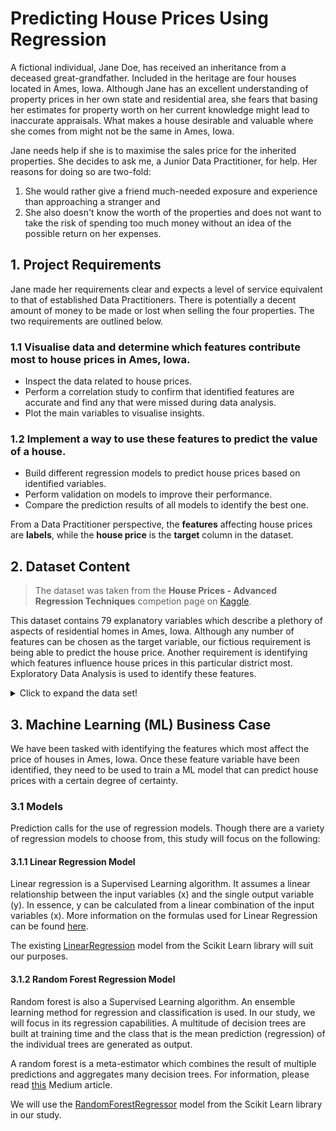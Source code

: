 # Predicting House Prices Using Regression

A fictional individual, Jane Doe, has received an inheritance from a deceased great-grandfather. Included in the heritage are four houses located in Ames, Iowa. Although Jane has an excellent understanding of property prices in her own state and residential area, she fears that basing her estimates for property worth on her current knowledge might lead to inaccurate appraisals. What makes a house desirable and valuable where she comes from might not be the same in Ames, Iowa. 

Jane needs help if she is to maximise the sales price for the inherited properties. She decides to ask me, a Junior Data Practitioner, for help. Her reasons for doing so are two-fold:

1. She would rather give a friend much-needed exposure and experience than approaching a stranger and 
2. She also doesn't know the worth of the properties and does not want to take the risk of spending too much money without an idea of the possible return on her expenses.

## 1. Project Requirements

Jane made her requirements clear and expects a level of service equivalent to that of established Data Practitioners. There is potentially a decent amount of money to be made or lost when selling the four properties. The two requirements are outlined below.

### 1.1 Visualise data and determine which features contribute most to house prices in Ames, Iowa.

- Inspect the data related to house prices.
- Perform a correlation study to confirm that identified features are accurate and find any that were missed during data analysis.
- Plot the main variables to visualise insights.

### 1.2 Implement a way to use these features to predict the value of a house.

- Build different regression models to predict house prices based on identified variables.
- Perform validation on models to improve their performance.
- Compare the prediction results of all models to identify the best one.

From a Data Practitioner perspective, the **features** affecting house prices are **labels**, while the **house price** is the **target** column in the dataset.

## 2. Dataset Content

> The dataset was taken from the **House Prices - Advanced Regression Techniques** competion page on [Kaggle](https://www.kaggle.com/c/house-prices-advanced-regression-techniques/overview "House Price Regression page on Kaggle").

This dataset contains 79 explanatory variables which describe a plethory of aspects of residential homes in Ames, Iowa. Although any number of features can be chosen as the target variable, our fictious requirement is being able to predict the house price. Another requirement is identifying which features influence house prices in this particular district most. Exploratory Data Analysis is used to identify these features.

<details>
<summary>Click to expand the data set!</summary>

<table>
<thead>
  <tr>
    <th>Variable</th>
    <th>Meaning</th>
    <th>Units</th>
  </tr>
</thead>
<tbody>
  <tr>
    <td>MSSubClass</td>
    <td>Identifies the type of dwelling involved in the sale</td>
    <td>
        <table>
            <tr>
                <td>20 1-STORY 1946 & NEWER ALL STYLES</td>
            </tr>
            <tr>
                <td>30	1-STORY 1945 & OLDER</td>
            </tr>
            <tr>
                <td>40	1-STORY W/FINISHED ATTIC ALL AGES</td>
            </tr>
            <tr>
                <td>45	1-1/2 STORY - UNFINISHED ALL AGES</td>
            </tr>
            <tr>
                <td>50	1-1/2 STORY FINISHED ALL AGES</td>
            </tr>
            <tr>
                <td>60	2-STORY 1946 & NEWER</td>
            </tr>
            <tr>
                <td>70	2-STORY 1945 & OLDER</td>
            </tr>
            <tr>
                <td>75	2-1/2 STORY ALL AGES</td>
            </tr>
            <tr>
                <td>80	SPLIT OR MULTI-LEVEL</td>
            </tr>
            <tr>
                <td>85	SPLIT FOYER</td>
            </tr>
            <tr>
                <td>90	DUPLEX - ALL STYLES AND AGES</td>
            </tr>
            <tr>
                <td>120	1-STORY PUD (Planned Unit Development) - 1946 & NEWER</td>
            </tr>
            <tr>
                <td>150	1-1/2 STORY PUD - ALL AGES</td>
            </tr>
            <tr>
                <td>160	2-STORY PUD - 1946 & NEWER</td>
            </tr>
            <tr>
                <td>180	PUD - MULTILEVEL - INCL SPLIT LEV/FOYER</td>
            </tr>
            <tr>
                <td>190	2 FAMILY CONVERSION - ALL STYLES AND AGES</td>
            </tr>
        </table> 
       </td>
  </tr>
  <tr>
    <td>MSZoning</td>
    <td>Identifies the general zoning classification of the sale</td>
    <td>
        <table>
            <tr>
                <td>A	Agriculture</td>
            </tr>
            <tr>
                <td>C	Commercial</td>
            </tr>
            <tr>
                <td>FV	Floating Village Residential</td>
            </tr>
            <tr>
                <td>I	Industrial</td>
            </tr>
            <tr>
                <td>RH	Residential High Density</td>
            </tr>
            <tr>
                <td>RL	Residential Low Density</td>
            </tr>
            <tr>
                <td>RP	Residential Low Density Park</td>
            </tr>
            <tr>
                <td>RM	Residential Medium Density</td>
            </tr>
        </table> 
    </td>
  </tr>
  <tr>
    <td>LotFrontage</td>
    <td>Linear feet of street connected to property</td>
    <td>Feet</td>
  </tr>
  <tr>
    <td>LotArea</td>
    <td>Lot size in square feet</td>
    <td>Square Feet</td>
  </tr>
  <tr>
    <td>Street</td>
    <td>Type of road access to property</td>
    <td>
        <table>
            <tr>
                <td>Grvl	Gravel</td>
            </tr>
            <tr>
                <td>Pave	Paved</td>
            </tr>
        </table> 
    </td>
  </tr>
  <tr>
    <td>Alley</td>
    <td>Type of alley access to property</td>
    <td>
        <table>
            <tr>
                <td>Grvl	Gravel</td>
            </tr>
            <tr>
                <td>Pave	Paved</td>
            </tr>
            <tr>
                <td>NA 	No alley access</td>
            </tr>
        </table> 
    </td>
  </tr>
  <tr>
    <td>LotShape</td>
    <td>General shape of property</td>
    <td>
        <table>
            <tr>
                <td>Reg	Regular</td>
            </tr>
            <tr>
                <td>IR1	Slightly irregular</td>
            </tr>
            <tr>
                <td>IR2	Moderately Irregular</td>
            </tr>
            <tr>
                <td>IR3	Irregular</td>
            </tr>
        </table> 
    </td>
  </tr>
  <tr>
    <td>LandContour</td>
    <td>Flatness of the property</td>
    <td>
        <table>
            <tr>
                <td>Lvl	Near Flat/Level</td>
            </tr>
            <tr>
                <td>Bnk	Banked - Quick and significant rise from street grade to building</td>
            </tr>
            <tr>
                <td>HLS	Hillside - Significant slope from side to side</td>
            </tr>
            <tr>
                <td>Low	Depression</td>
            </tr>
        </table> 
    </td>
  </tr>
  <tr>
    <td>Utilities</td>
    <td>Type of utilities available</td>
    <td>
        <table>
            <tr>
                <td>AllPub	All public Utilities (E,G,W,& S)</td>
            </tr>
            <tr>
                <td>NoSewr	Electricity, Gas, and Water (Septic Tank)</td>
            </tr>
            <tr>
                <td>NoSeWa	Electricity and Gas Only</td>
            </tr>
            <tr>
                <td>ELO	Electricity only</td>
            </tr>
        </table> 
    </td>
  </tr>
  <tr>
    <td>LotConfig</td>
    <td>Lot configuration</td>
    <td>
        <table>
            <tr>
                <td>Inside	Inside lot</td>
            </tr>
            <tr>
                <td>Corner	Corner lot</td>
            </tr>
            <tr>
                <td>CulDSac	Cul-de-sac</td>
            </tr>
            <tr>
                <td>FR2	Frontage on 2 sides of property</td>
            </tr>
            <tr>
                <td>FR3	Frontage on 3 sides of property</td>
            </tr>
        </table> 
    </td>
  </tr>
  <tr>
    <td>LandSlope</td>
    <td>Slope of property</td>
    <td>
        <table>
            <tr>
                <td>Gtl	Gentle slope</td>
            </tr>
            <tr>
                <td>Mod	Moderate Slope</td>
            </tr>
            <tr>
                <td>Sev	Severe Slope</td>
            </tr>
        </table> 
    </td>
  </tr>
  <tr>
    <td>Neighborhood</td>
    <td>Physical locations within Ames city limits</td>
    <td>
        <table>
            <tr>
                <td>Blmngtn	Bloomington Heights</td>
            </tr>
            <tr>
                <td>Blueste	Bluestem</td>
            </tr>
            <tr>
                <td>BrDale	Briardale</td>
            </tr>
            <tr>
                <td>BrkSide	Brookside</td>
            </tr>
            <tr>
                <td>ClearCr	Clear Creek</td>
            </tr>
            <tr>
                <td>CollgCr	College Creek</td>
            </tr>
            <tr>
                <td>Crawfor	Crawford</td>
            </tr>
            <tr>
                <td>Edwards	Edwards</td>
            </tr>
            <tr>
                <td>Gilbert	Gilbert</td>
            </tr>
            <tr>
                <td>IDOTRR	Iowa DOT and Rail Road</td>
            </tr>
            <tr>
                <td>MeadowV	Meadow Village</td>
            </tr>
            <tr>
                <td>Mitchel	Mitchell</td>
            </tr>
            <tr>
                <td>Names	North Ames</td>
            </tr>
            <tr>
                <td>NoRidge	Northridge</td>
            </tr>
            <tr>
                <td>NPkVill	Northpark Villa</td>
            </tr>
            <tr>
                <td>NridgHt	Northridge Heights</td>
            </tr>
            <tr>
                <td>NWAmes	Northwest Ames</td>
            </tr>
            <tr>
                <td>OldTown	Old Town</td>
            </tr>
           <tr>
                <td>SWISU	South & West of Iowa State University</td>
            </tr>
           <tr>
                <td>Sawyer	Sawyer</td>
            </tr>
           <tr>
                <td>SawyerW	Sawyer West</td>
            </tr>
           <tr>
                <td>Somerst	Somerset</td>
            </tr>
           <tr>
                <td>StoneBr	Stone Brook</td>
            </tr>
           <tr>
                <td>Timber	Timberland</td>
            </tr>
           <tr>
                <td>Veenker	Veenker</td>
            </tr>
        </table> 
    </td>
  </tr>
  <tr>
    <td>Condition1</td>
    <td>Proximity to various conditions</td>
    <td>
        <table>
            <tr>
                <td>Artery	Adjacent to arterial street</td>
            </tr>
            <tr>
                <td>Feedr	Adjacent to feeder street</td>
            </tr>
            <tr>
                <td>Norm	Normal	</td>
            </tr>
            <tr>
                <td>RRNn	Within 200' of North-South Railroad</td>
            </tr>
            <tr>
                <td>RRAn	Adjacent to North-South Railroad</td>
            </tr>
            <tr>
                <td>PosN	Near positive off-site feature--park, greenbelt, etc.</td>
            </tr>
            <tr>
                <td>PosA	Adjacent to postive off-site feature</td>
            </tr>
            <tr>
                <td>RRNe	Within 200' of East-West Railroad</td>
            </tr>
            <tr>
                <td>RRAe	Adjacent to East-West Railroad</td>
            </tr>
        </table> 
    </td>
  </tr>
  <tr>
    <td>Condition2</td>
    <td>Proximity to various conditions (if more than one is present)</td>
     <td>
        <table>
            <tr>
                <td>Artery	Adjacent to arterial street</td>
            </tr>
            <tr>
                <td>Feedr	Adjacent to feeder street</td>
            </tr>
            <tr>
                <td>Norm	Normal	</td>
            </tr>
            <tr>
                <td>RRNn	Within 200' of North-South Railroad</td>
            </tr>
            <tr>
                <td>RRAn	Adjacent to North-South Railroad</td>
            </tr>
            <tr>
                <td>PosN	Near positive off-site feature--park, greenbelt, etc.</td>
            </tr>
            <tr>
                <td>PosA	Adjacent to postive off-site feature</td>
            </tr>
            <tr>
                <td>RRNe	Within 200' of East-West Railroad</td>
            </tr>
            <tr>
                <td>RRAe	Adjacent to East-West Railroad</td>
            </tr>
        </table> 
    </td>
  </tr>
  <tr>
    <td>BldgType</td>
    <td>Type of dwelling</td>
     <td>
        <table>
            <tr>
                <td>1Fam	Single-family Detached</td>
            </tr>
            <tr>
                <td>2FmCon	Two-family Conversion; originally built as one-family dwelling</td>
            </tr>
            <tr>
                <td>Duplx	Duplex</td>
            </tr>
            <tr>
                <td>TwnhsE	Townhouse End Unit</td>
            </tr>
            <tr>
                <td>TwnhsI	Townhouse Inside Unit</td>
            </tr>
        </table> 
    </td>
  </tr>
  <tr>
    <td>HouseStyle</td>
    <td>Style of dwelling</td>
     <td>
        <table>
            <tr>
                <td>1Story	One story</td>
            </tr>
            <tr>
                <td>1.5Fin	One and one-half story: 2nd level finished</td>
            </tr>
            <tr>
                <td>1.5Unf	One and one-half story: 2nd level unfinished</td>
            </tr>
            <tr>
                <td>2Story	Two story</td>
            </tr>
            <tr>
                <td>2.5Fin	Two and one-half story: 2nd level finished</td>
            </tr>
            <tr>
                <td>2.5Unf	Two and one-half story: 2nd level unfinished</td>
            </tr>
            <tr>
                <td>SFoyer	Split Foyer</td>
            </tr>
            <tr>
                <td>SLvl	Split Level</td>
            </tr>
        </table> 
    </td>
  </tr>
  <tr>
    <td>OverallQual</td>
    <td>Rates the overall material and finish of the house</td>
     <td>
        <table>
            <tr>
                <td>10	Very Excellent</td>
            </tr>
            <tr>
                <td>9	Excellent</td>
            </tr>
            <tr>
                <td>8	Very Good</td>
            </tr>
            <tr>
                <td>7	Good</td>
            </tr>
            <tr>
                <td>6	Above Average</td>
            </tr>
            <tr>
                <td>5	Average</td>
            </tr>
            <tr>
                <td>4	Below Average</td>
            </tr>
            <tr>
                <td>3	Fair</td>
            </tr>
            <tr>
                <td>2	Poor</td>
            </tr>
            <tr>
                <td>1	Very Poor</td>
            </tr>
        </table> 
    </td>
  </tr>
  <tr>
    <td>OverallCond</td>
    <td>Rates the overall condition of the house</td>
     <td>
        <table>
            <tr>
                <td>10	Very Excellent</td>
            </tr>
            <tr>
                <td>9	Excellent</td>
            </tr>
            <tr>
                <td>8	Very Good</td>
            </tr>
            <tr>
                <td>7	Good</td>
            </tr>
            <tr>
                <td>6	Above Average</td>
            </tr>
            <tr>
                <td>5	Average</td>
            </tr>
            <tr>
                <td>4	Below Average</td>
            </tr>
            <tr>
                <td>3	Fair</td>
            </tr>
            <tr>
                <td>2	Poor</td>
            </tr>
            <tr>
                <td>1	Very Poor</td>
            </tr>
        </table> 
    </td>
  </tr>
  <tr>
    <td>YearBuilt</td>
    <td>Original construction date</td>
     <td>
        <table>
            <tr>
                <td>Date</td>
            </tr>
        </table> 
    </td>
  </tr>
  <tr>
    <td>YearRemodAdd</td>
    <td>Remodel date (same as construction date if no remodeling or additions)</td>
     <td>
        <table>
            <tr>
                <td>Date</td>
            </tr>
        </table> 
    </td>
  </tr>
  <tr>
    <td>RoofStyle</td>
    <td>Type of roof</td>
     <td>
        <table>
            <tr>
                <td>Flat	Flat</td>
            </tr>
            <tr>
                <td>Gable	Gable</td>
            </tr>
            <tr>
                <td>Gambrel	Gabrel (Barn)</td>
            </tr>
            <tr>
                <td>Hip	Hip</td>
            </tr>
            <tr>
                <td>Mansard	Mansard</td>
            </tr>
            <tr>
                <td>Shed	Shed</td>
            </tr>
        </table> 
    </td>
  </tr>
  <tr>
    <td>RoofMatl</td>
    <td>Roof material</td>
     <td>
        <table>
            <tr>
                <td>ClyTile	Clay or Tile</td>
            </tr>
            <tr>
                <td>CompShg	Standard (Composite) Shingle</td>
            </tr>
            <tr>
                <td>Membran	Membrane</td>
            </tr>
            <tr>
                <td>Metal	Metal</td>
            </tr>
            <tr>
                <td>Roll	Roll</td>
            </tr>
            <tr>
                <td>Tar&Grv	Gravel & Tar</td>
            </tr>
            <tr>
                <td>WdShake	Wood Shakes</td>
            </tr>
            <tr>
                <td>WdShngl	Wood Shingles</td>
            </tr>
        </table> 
    </td>
  </tr>
  <tr>
    <td>Exterior1st</td>
    <td>Exterior covering on house</td>
     <td>
        <table>
            <tr>
                <td>AsbShng	Asbestos Shingles</td>
            </tr>
            <tr>
                <td>AsphShn	Asphalt Shingles</td>
            </tr>
            <tr>
                <td>BrkComm	Brick Common</td>
            </tr>
            <tr>
                <td>BrkFace	Brick Face</td>
            </tr>
            <tr>
                <td>CBlock	Cinder Block</td>
            </tr>
            <tr>
                <td>CemntBd	Cement Board</td>
            </tr>
            <tr>
                <td>HdBoard	Hard Board</td>
            </tr>
            <tr>
                <td>ImStucc	Imitation Stucco</td>
            </tr>
            <tr>
                <td>MetalSd	Metal Siding</td>
            </tr>
            <tr>
                <td>Other	Other</td>
            </tr>
            <tr>
                <td>Plywood	Plywood</td>
            </tr>
            <tr>
                <td>PreCast	PreCast</td>
            </tr>
            <tr>
                <td>Stone	Stone</td>
            </tr>
            <tr>
                <td>Stucco	Stucco</td>
            </tr>
            <tr>
                <td>VinylSd	Vinyl Siding</td>
            </tr>
            <tr>
                <td>Wd Sdng	Wood Siding</td>
            </tr>
            <tr>
                <td>WdShing	Wood Shingles</td>
            </tr>
        </table> 
    </td>
  </tr>
  <tr>
    <td>Exterior2nd</td>
    <td>Exterior covering on house (if more than one material)</td>
     <td>
        <table>
            <tr>
                <td>AsbShng	Asbestos Shingles</td>
            </tr>
            <tr>
                <td>AsphShn	Asphalt Shingles</td>
            </tr>
            <tr>
                <td>BrkComm	Brick Common</td>
            </tr>
            <tr>
                <td>BrkFace	Brick Face</td>
            </tr>
            <tr>
                <td>CBlock	Cinder Block</td>
            </tr>
            <tr>
                <td>CemntBd	Cement Board</td>
            </tr>
            <tr>
                <td>HdBoard	Hard Board</td>
            </tr>
            <tr>
                <td>ImStucc	Imitation Stucco</td>
            </tr>
            <tr>
                <td>MetalSd	Metal Siding</td>
            </tr>
            <tr>
                <td>Other	Other</td>
            </tr>
            <tr>
                <td>Plywood	Plywood</td>
            </tr>
            <tr>
                <td>PreCast	PreCast</td>
            </tr>
            <tr>
                <td>Stone	Stone</td>
            </tr>
            <tr>
                <td>Stucco	Stucco</td>
            </tr>
            <tr>
                <td>VinylSd	Vinyl Siding</td>
            </tr>
            <tr>
                <td>Wd Sdng	Wood Siding</td>
            </tr>
            <tr>
                <td>WdShing	Wood Shingles</td>
            </tr>
        </table> 
    </td>
  </tr>
  <tr>
    <td>MasVnrType</td>
    <td>Masonry veneer type</td>
     <td>
        <table>
            <tr>
                <td>BrkCmn	Brick Common</td>
            </tr>
            <tr>
                <td>BrkFace	Brick Face</td>
            </tr>
            <tr>
                <td>CBlock	Cinder Block</td>
            </tr>
            <tr>
                <td>None	None</td>
            </tr>
            <tr>
                <td>Stone	Stone</td>
            </tr>
        </table> 
    </td>
  </tr>
  <tr>
    <td>MasVnrArea</td>
    <td>Masonry veneer area in square feet</td>
     <td>
        <table>
            <tr>
                <td>Square feet</td>
            </tr>
        </table> 
    </td>
  </tr>
  <tr>
    <td>ExterQual</td>
    <td>Evaluates the quality of the material on the exterior</td>
     <td>
        <table>
            <tr>
                <td>Ex	Excellent</td>
            </tr>
            <tr>
                <td>Gd	Good</td>
            </tr>
            <tr>
                <td>TA	Average/Typical</td>
            </tr>
            <tr>
                <td>Fa	Fair</td>
            </tr>
            <tr>
                <td>Po	Poor</td>
            </tr>
        </table> 
    </td>
  </tr>
  <tr>
    <td>ExterCond</td>
    <td>Evaluates the present condition of the material on the exterior</td>
     <td>
        <table>
            <tr>
                <td>Ex	Excellent</td>
            </tr>
            <tr>
                <td>Gd	Good</td>
            </tr>
            <tr>
                <td>TA	Average/Typical</td>
            </tr>
            <tr>
                <td>Fa	Fair</td>
            </tr>
            <tr>
                <td>Po	Poor</td>
            </tr>
        </table> 
    </td>
  </tr>
  <tr>
    <td>Foundation</td>
    <td>Type of foundation</td>
     <td>
        <table>
            <tr>
                <td>BrkTil	Brick & Tile</td>
            </tr>
            <tr>
                <td>CBlock	Cinder Block</td>
            </tr>
            <tr>
                <td>PConc	Poured Contrete</td>
            </tr>
            <tr>
                <td>Slab	Slab</td>
            </tr>
            <tr>
                <td>Stone	Stone</td>
            </tr>
            <tr>
                <td>Wood	Wood</td>
            </tr>
        </table> 
    </td>
  </tr>
  <tr>
    <td>BsmtQual</td>
    <td>Evaluates the height of the basement</td>
     <td>
        <table>
            <tr>
                <td>Ex	Excellent (100+ inches)</td>
            </tr>
            <tr>
                <td>Gd	Good (90-99 inches)</td>
            </tr>
            <tr>
                <td>TA	Typical (80-89 inches)</td>
            </tr>
            <tr>
                <td>Fa	Fair (70-79 inches)</td>
            </tr>
            <tr>
                <td>Po	Poor (<70 inches)</td>
            </tr>
           <tr>
                <td>NA	No Basement</td>
            </tr>
        </table> 
    </td>
  </tr>
  <tr>
    <td>BsmtCond</td>
    <td>Evaluates the general condition of the basement</td>
     <td>
        <table>
            <tr>
                <td>Ex	Excellent</td>
            </tr>
            <tr>
                <td>Gd	Good</td>
            </tr>
            <tr>
                <td>TA	Typical - slight dampness allowed</td>
            </tr>
            <tr>
                <td>Fa	Fair - dampness or some cracking or settling</td>
            </tr>
            <tr>
                <td>Po	Poor - Severe cracking, settling, or wetness</td>
            </tr>
            <tr>
                <td>NA	No Basement</td>
            </tr>
        </table> 
    </td>
  </tr>
  <tr>
    <td>BsmtExposure</td>
    <td>Refers to walkout or garden level walls</td>
     <td>
        <table>
            <tr>
                <td>Gd	Good Exposure</td>
            </tr>
            <tr>
                <td>Av	Average Exposure (split levels or foyers typically score average or above)</td>
            </tr>
            <tr>
                <td>Mn	Mimimum Exposure</td>
            </tr>
            <tr>
                <td>No	No Exposure</td>
            </tr>
            <tr>
                <td>NA	No Basement</td>
            </tr>
        </table> 
    </td>
  </tr>
  <tr>
    <td>BsmtFinType1</td>
    <td>Rating of basement finished area</td>
     <td>
        <table>
            <tr>
                <td>GLQ	Good Living Quarters</td>
            </tr>
            <tr>
                <td>ALQ	Average Living Quarters</td>
            </tr>
            <tr>
                <td>BLQ	Below Average Living Quarters</td>
            </tr>
            <tr>
                <td>Rec	Average Rec Room</td>
            </tr>
            <tr>
                <td>LwQ	Low Quality</td>
            </tr>
            <tr>
                <td>Unf	Unfinshed</td>
            </tr>
            <tr>
                <td>NA	No Basement</td>
            </tr>
        </table> 
    </td>
  </tr>
  <tr>
    <td>BsmtFinSF2</td>
    <td>Type 2 finished square feet</td>
     <td>
        <table>
            <tr>
                <td>Square feet</td>
            </tr>
        </table> 
    </td>
  </tr>
  <tr>
    <td>BsmtUnfSF</td>
    <td>Unfinished square feet of basement area</td>
     <td>
        <table>
            <tr>
                <td>Square feet</td>
            </tr>
        </table> 
    </td>
  </tr>
 <tr>
    <td>TotalBsmtSF</td>
    <td>Total square feet of basement area</td>
     <td>
        <table>
            <tr>
                <td>Square feet</td>
            </tr>
        </table> 
    </td>
  </tr>
  <tr>
    <td>Heating</td>
    <td>Type of heating</td>
     <td>
        <table>
            <tr>
                <td>Floor	Floor Furnace</td>
            </tr>
            <tr>
                <td>GasA	Gas forced warm air furnace</td>
            </tr>
            <tr>
                <td>GasW	Gas hot water or steam heat</td>
            </tr>
            <tr>
                <td>Grav	Gravity furnace</td>
            </tr>
            <tr>
                <td>OthW	Hot water or steam heat other than gas</td>
            </tr>
            <tr>
                <td>Wall	Wall furnace</td>
            </tr>
        </table> 
    </td>
  </tr>
  <tr>
    <td>HeatingQC</td>
    <td>Heating quality and condition</td>
     <td>
        <table>
            <tr>
                <td>Ex	Excellent</td>
            </tr>
            <tr>
                <td>Gd	Good</td>
            </tr>
            <tr>
                <td>TA	Average/Typical</td>
            </tr>
            <tr>
                <td>Fa	Fair</td>
            </tr>
            <tr>
                <td>Po	Poor</td>
            </tr>
        </table> 
    </td>
  </tr>
  <tr>
    <td>CentralAir</td>
    <td>Central air conditioning</td>
     <td>
        <table>
            <tr>
                <td>N	No</td>
            </tr>
            <tr>
                <td>Y	Yes</td>
            </tr>
        </table> 
    </td>
  </tr>
  <tr>
    <td>Electrical</td>
    <td>Electrical system</td>
     <td>
        <table>
            <tr>
                <td>SBrkr	Standard Circuit Breakers & Romex</td>
            </tr>
            <tr>
                <td>FuseA	Fuse Box over 60 AMP and all Romex wiring (Average)</td>
            </tr>
            <tr>
                <td>FuseF	60 AMP Fuse Box and mostly Romex wiring (Fair)</td>
            </tr>
            <tr>
                <td>FuseP	60 AMP Fuse Box and mostly knob & tube wiring (poor)</td>
            </tr>
            <tr>
                <td>Mix	Mixed</td>
            </tr>
        </table> 
    </td>
  </tr>
  <tr>
    <td>1stFlrSF</td>
    <td>First Floor square feet</td>
     <td>
        <table>
            <tr>
                <td>Square feet</td>
            </tr>
        </table> 
    </td>
  </tr>
  <tr>
    <td>2ndFlrSF</td>
    <td>Second floor square feet</td>
     <td>
        <table>
            <tr>
                <td>Square feet</td>
            </tr>
        </table> 
    </td>
  </tr>
  <tr>
    <td>LowQualFinSF</td>
    <td>Low quality finished square feet (all floors)</td>
     <td>
        <table>
            <tr>
                <td>Square feet</td>
            </tr>
        </table> 
    </td>
  </tr>
  <tr>
    <td>GrLivArea</td>
    <td>Above grade (ground) living area square feet</td>
     <td>
        <table>
            <tr>
                <td>Square feet</td>
            </tr>
        </table> 
    </td>
  </tr>
  <tr>
    <td>BsmtFullBath</td>
    <td>Basement full bathrooms</td>
     <td>
        <table>
            <tr>
                <td>Quantity</td>
            </tr>
        </table> 
    </td>
  </tr>
  <tr>
    <td>BsmtHalfBath</td>
    <td>Basement half bathrooms</td>
     <td>
        <table>
            <tr>
                <td>Quantity</td>
            </tr>
        </table> 
    </td>
  </tr>
  <tr>
    <td>FullBath</td>
    <td>Full bathrooms above grade</td>
     <td>
        <table>
            <tr>
                <td>Quantity</td>
            </tr>
        </table> 
    </td>
  </tr>
  <tr>
    <td>HalfBath</td>
    <td>Half baths above grade</td>
     <td>
        <table>
            <tr>
                <td>Quantity</td>
            </tr>
        </table> 
    </td>
  </tr>
  <tr>
    <td>Bedroom</td>
    <td>Bedrooms above grade (does NOT include basement bedrooms)</td>
     <td>
        <table>
            <tr>
                <td>Quantity</td>
            </tr>
        </table> 
    </td>
  </tr>
  <tr>
    <td>Kitchen</td>
    <td>Kitchens above grade</td>
     <td>
        <table>
            <tr>
                <td>Quantity</td>
            </tr>
        </table> 
    </td>
  </tr>
  <tr>
    <td>KitchenQual</td>
    <td>Kitchen quality</td>
     <td>
        <table>
            <tr>
                <td>Ex	Excellent</td>
            </tr>
            <tr>
                <td>Gd	Good</td>
            </tr>
            <tr>
                <td>TA	Typical/Average</td>
            </tr>
            <tr>
                <td>Fa	Fair</td>
            </tr>
            <tr>
                <td>Po	Poor</td>
            </tr>
        </table> 
    </td>
  </tr>
  <tr>
    <td>TotRmsAbvGrd</td>
    <td>Total rooms above grade (does not include bathrooms)</td>
     <td>
        <table>
            <tr>
                <td>Quantity</td>
            </tr>
        </table> 
    </td>
  </tr>
  <tr>
    <td>Functional</td>
    <td>Home functionality (Assume typical unless deductions are warranted)</td>
     <td>
        <table>
            <tr>
                <td>Typ	Typical Functionality</td>
            </tr>
            <tr>
                <td>Min1	Minor Deductions 1</td>
            </tr>
            <tr>
                <td>Min2	Minor Deductions 2</td>
            </tr>
            <tr>
                <td>Mod	Moderate Deductions</td>
            </tr>
            <tr>
                <td>Maj1	Major Deductions 1</td>
            </tr>
            <tr>
                <td>Maj2	Major Deductions 2</td>
            </tr>
            <tr>
                <td>Sev	Severely Damaged</td>
            </tr>
            <tr>
                <td>Sal	Salvage only</td>
            </tr>
        </table> 
    </td>
  </tr>
  <tr>
    <td>Fireplaces</td>
    <td>Number of fireplaces</td>
     <td>
        <table>
            <tr>
                <td>Quantity</td>
            </tr>
        </table> 
    </td>
  </tr>
  <tr>
    <td>FireplaceQu</td>
    <td>Fireplace quality</td>
     <td>
        <table>
            <tr>
                <td>Ex	Excellent - Exceptional Masonry Fireplace</td>
            </tr>
            <tr>
                <td>Gd	Good - Masonry Fireplace in main level</td>
            </tr>
            <tr>
                <td>TA	Average - Prefabricated Fireplace in main living area or Masonry Fireplace in basement</td>
            </tr>
            <tr>
                <td>Fa	Fair - Prefabricated Fireplace in basement</td>
            </tr>
            <tr>
                <td>Po	Poor - Ben Franklin Stove</td>
            </tr>
            <tr>
                <td>NA	No Fireplace</td>
            </tr>
        </table> 
    </td>
  </tr>
  <tr>
    <td>GarageType</td>
    <td>Garage location</td>
     <td>
        <table>
            <tr>
                <td>2Types	More than one type of garage</td>
            </tr>
            <tr>
                <td>Attchd	Attached to home</td>
            </tr>
            <tr>
                <td>Basment	Basement Garage</td>
            </tr>
            <tr>
                <td>BuiltIn	Built-In (Garage part of house - typically has room above garage)</td>
            </tr>
            <tr>
                <td>CarPort	Car Port</td>
            </tr>
            <tr>
                <td>Detchd	Detached from home</td>
            </tr>
            <tr>
                <td>NA	No Garage</td>
            </tr>
        </table> 
    </td>
  </tr>
  <tr>
    <td>GarageYrBlt</td>
    <td>Year garage was built</td>
     <td>
        <table>
            <tr>
                <td>Date</td>
            </tr>
        </table> 
    </td>
  </tr>
  <tr>
    <td>GarageFinish</td>
    <td>Interior finish of the garage</td>
     <td>
        <table>
            <tr>
                <td>Fin	Finished</td>
            </tr>
            <tr>
                <td>RFn	Rough Finished</td>
            </tr>
            <tr>
                <td>Unf	Unfinished</td>
            </tr>
            <tr>
                <td>NA	No Garage</td>
            </tr>
            <tr>
                <td></td>
            </tr>
            <tr>
                <td></td>
            </tr>
            <tr>
                <td></td>
            </tr>
        </table> 
    </td>
  </tr>
  <tr>
    <td>GarageCars</td>
    <td>Size of garage in car capacity</td>
     <td>
        <table>
            <tr>
                <td>Car capacity</td>
            </tr>
        </table> 
    </td>
  </tr>
  <tr>
    <td>GarageArea</td>
    <td>Size of garage in square feet</td>
     <td>
        <table>
            <tr>
                <td>Square feet</td>
            </tr>
        </table> 
    </td>
  </tr>
  <tr>
    <td>GarageQual</td>
    <td>Garage quality</td>
     <td>
        <table>
            <tr>
                <td>Ex	Excellent</td>
            </tr>
            <tr>
                <td>Gd	Good</td>
            </tr>
            <tr>
                <td>TA	Typical/Average</td>
            </tr>
            <tr>
                <td>Fa	Fair</td>
            </tr>
            <tr>
                <td>Po	Poor</td>
            </tr>
            <tr>
                <td>NA	No Garage</td>
            </tr>
        </table> 
    </td>
  </tr>
  <tr>
    <td>GarageCond</td>
    <td>Garage condition</td>
     <td>
        <table>
            <tr>
                <td>Ex	Excellent</td>
            </tr>
            <tr>
                <td>Gd	Good</td>
            </tr>
            <tr>
                <td>TA	Typical/Average</td>
            </tr>
            <tr>
                <td>Fa	Fair</td>
            </tr>
            <tr>
                <td>Po	Poor</td>
            </tr>
            <tr>
                <td>NA	No Garage</td>
            </tr>
        </table> 
    </td>
  </tr>
  <tr>
    <td>PavedDrive</td>
    <td>Paved driveway</td>
     <td>
        <table>
            <tr>
                <td>Y	Paved</td>
            </tr>
            <tr>
                <td>P	Partial Pavement</td>
            </tr>
            <tr>
                <td>N	Dirt/Gravel</td>
            </tr>
        </table> 
    </td>
  </tr>
  <tr>
    <td>WoodDeckSF</td>
    <td>Wood deck area in square feet</td>
     <td>
        <table>
            <tr>
                <td>Square feet</td>
            </tr>
        </table> 
    </td>
  </tr>
  <tr>
    <td>OpenPorchSF</td>
    <td>Open porch area in square feet</td>
     <td>
        <table>
            <tr>
                <td>Square feet</td>
            </tr>
        </table> 
    </td>
  </tr>
  <tr>
    <td>EnclosedPorch</td>
    <td>Enclosed porch area in square feet</td>
     <td>
        <table>
            <tr>
                <td>Square feet</td>
            </tr>
        </table> 
    </td>
  </tr>
  <tr>
    <td>3SsnPorch</td>
    <td>Three season porch area in square feet</td>
     <td>
        <table>
            <tr>
                <td>Square feet</td>
            </tr>
        </table> 
    </td>
  </tr>
  <tr>
    <td>ScreenPorch</td>
    <td>Screen porch area in square feet</td>
     <td>
        <table>
            <tr>
                <td>Square feet</td>
            </tr>
        </table> 
    </td>
  </tr>
  <tr>
    <td>PoolArea</td>
    <td>Pool area in square feet</td>
     <td>
        <table>
            <tr>
                <td>Square feet</td>
            </tr>
        </table> 
    </td>
  </tr>
  <tr>
    <td>PoolQC</td>
    <td>Pool quality</td>
     <td>
        <table>
            <tr>
                <td>Ex	Excellent</td>
            </tr>
            <tr>
                <td>Gd	Good</td>
            </tr>
            <tr>
                <td>TA	Average/Typical</td>
            </tr>
            <tr>
                <td>Fa	Fair</td>
            </tr>
            <tr>
                <td>NA	No Pool</td>
            </tr>
        </table> 
    </td>
  </tr>
  <tr>
    <td>Fence</td>
    <td>Fence quality</td>
     <td>
        <table>
            <tr>
                <td>GdPrv	Good Privacy</td>
            </tr>
            <tr>
                <td>MnPrv	Minimum Privacy</td>
            </tr>
            <tr>
                <td>GdWo	Good Wood</td>
            </tr>
            <tr>
                <td>MnWw	Minimum Wood/Wire</td>
            </tr>
            <tr>
                <td>NA	No Fence</td>
            </tr>
        </table> 
    </td>
  </tr>
  <tr>
    <td>MiscFeature</td>
    <td>Miscellaneous feature not covered in other categories</td>
     <td>
        <table>
            <tr>
                <td>Elev	Elevator</td>
            </tr>
            <tr>
                <td>Gar2	2nd Garage (if not described in garage section)</td>
            </tr>
            <tr>
                <td>Othr	Other</td>
            </tr>
            <tr>
                <td>Shed	Shed (over 100 SF)</td>
            </tr>
            <tr>
                <td>TenC	Tennis Court</td>
            </tr>
            <tr>
                <td>NA	None</td>
            </tr>
        </table> 
    </td>
  </tr>
  <tr>
    <td>MiscVal</td>
    <td>$Value of miscellaneous feature</td>
     <td>
        <table>
            <tr>
                <td>Dollars</td>
            </tr>
        </table> 
    </td>
  </tr>
  <tr>
    <td>MoSold</td>
    <td>Month Sold (MM)</td>
     <td>
        <table>
            <tr>
                <td>Month</td>
            </tr>
        </table> 
    </td>
  </tr>
  <tr>
    <td>YrSold</td>
    <td>Year Sold (YYYY)</td>
     <td>
        <table>
            <tr>
                <td>Year</td>
            </tr>
        </table> 
    </td>
  </tr>
  <tr>
    <td>SaleType</td>
    <td>Type of sale</td>
     <td>
        <table>
            <tr>
                <td>WD 	Warranty Deed - Conventional</td>
            </tr>
            <tr>
                <td>CWD	Warranty Deed - Cash</td>
            </tr>
            <tr>
                <td>VWD	Warranty Deed - VA Loan</td>
            </tr>
            <tr>
                <td>New	Home just constructed and sold</td>
            </tr>
            <tr>
                <td>COD	Court Officer Deed/Estate</td>
            </tr>
            <tr>
                <td>Con	Contract 15% Down payment regular terms</td>
            </tr>
            <tr>
                <td>ConLw	Contract Low Down payment and low interest</td>
            </tr>
            <tr>
                <td>ConLI	Contract Low Interest</td>
            </tr>
            <tr>
                <td>ConLD	Contract Low Down</td>
            </tr>
            <tr>
                <td>Oth	Other</td>
            </tr>
        </table> 
    </td>
  </tr>
  <tr>
    <td>SaleCondition</td>
    <td>Condition of sale</td>
     <td>
        <table>
            <tr>
                <td>Normal	Normal Sale</td>
            </tr>
            <tr>
                <td>Abnorml	Abnormal Sale -  trade, foreclosure, short sale</td>
            </tr>
            <tr>
                <td>AdjLand	Adjoining Land Purchase</td>
            </tr>
            <tr>
                <td>Alloca	Allocation - two linked properties with separate deeds, typically condo with a garage unit</td>
            </tr>
            <tr>
                <td>Family	Sale between family members</td>
            </tr>
            <tr>
                <td>Partial	Home was not completed when last assessed (associated with New Homes)</td>
            </tr>
        </table> 
    </td>
  </tr>
</tbody>
</table>
</details>

## 3. Machine Learning (ML) Business Case

We have been tasked with identifying the features which most affect the price of houses in Ames, Iowa. Once these feature variable have been identified, they need to be used to train a ML model that can predict house prices with a certain degree of certainty.

### 3.1 Models

Prediction calls for the use of regression models. Though there are a variety of regression models to choose from, this study will focus on the following:

#### 3.1.1 Linear Regression Model

Linear regression is a Supervised Learning algorithm. It assumes a linear relationship between the input variables (x) and the single output variable (y). In essence, y can be calculated from a linear combination of the input variables (x). More information on the formulas used for Linear Regression can be found [here](https://machinelearningmastery.com/linear-regression-for-machine-learning/).

The existing [LinearRegression](https://scikit-learn.org/stable/modules/generated/sklearn.linear_model.LinearRegression.html) model from the Scikit Learn library will suit our purposes.

#### 3.1.2 Random Forest Regression Model

Random forest is also a Supervised Learning algorithm. An ensemble learning method for regression and classification is used. In our study, we will focus in its regression capabilities. A multitude of decision trees are built at training time and the class that is the mean prediction (regression) of the individual trees are generated as output.

A random forest is a meta-estimator which combines the result of multiple predictions and aggregates many decision trees. For information, please read [this](https://medium.com/swlh/random-forest-and-its-implementation-71824ced454f) Medium article.

We will use the [RandomForestRegressor](https://scikit-learn.org/stable/modules/generated/sklearn.ensemble.RandomForestRegressor.html?highlight=randomforestregressor#sklearn.ensemble.RandomForestRegressor) model from the Scikit Learn library in our study.
